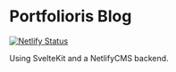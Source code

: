 # Portfolioris Blog

[![Netlify Status](https://api.netlify.com/api/v1/badges/02656f79-c8eb-4830-8cbb-53f2ebf359fb/deploy-status)](https://app.netlify.com/sites/portfolioris-nl/deploys)

Using SvelteKit and a NetlifyCMS backend.
